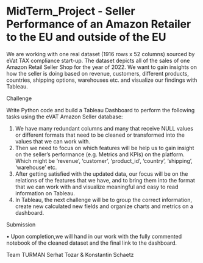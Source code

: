 # MidTerm_Project - Seller Performance of an Amazon Retailer to the EU and outside of the EU


We are working with one real dataset (1916 rows x 52 columns) sourced by eVat TAX compliance start-up. The dataset depicts all of the sales of one Amazon Retail Seller Shop for the year of 2022. We want to gain insights on how the seller is doing based on revenue, customers, different products, countries, shipping options, warehouses etc. and visualize our findings with Tableau.

Challenge

Write Python code and build a Tableau Dashboard to perform the following tasks using the eVAT Amazon Seller database:
1.	We have many redundant columns and many that receive NULL values or different formats that need to be cleaned or transformed into the values that we can work with.
2.	Then we need to focus on which features will be help us to gain insight on the seller’s performance (e.g. Metrics and KPIs) on the platform. Which might be ‘revenue’, ‘customer’, ‘product_id’, ‘country’, ‘shipping’, ‘warehouse’ etc.
3.	After getting satisfied with the updated data, our focus will be on the relations of the features that we have, and to bring them into the format that we can work with and visualize meaningful and easy to read information on Tableau.
4.	In Tableau, the next challenge will be to group the correct information, create new calculated new fields and organize charts and metrics on a dashboard.

Submission

•	Upon completion,we will hand in our work with the fully commented notebook of the cleaned dataset and the final link to the dashboard.

Team TURMAN
Serhat Tozar & Konstantin Schaetz

